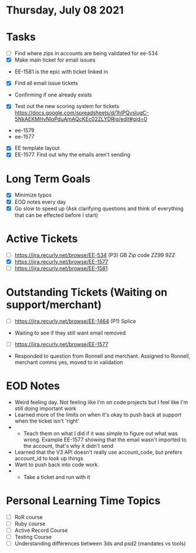 # Thursday, July 08 2021

# Tasks
- [ ] Find where zips in accounts are being validated for ee-534
- [x] Make main ticket for email issues
* EE-1581 is the epic with ticket linked in
- [x] Find all email issue tickets
* Confirming if one already exists
- [x] Test out the new scoring system for tickets https://docs.google.com/spreadsheets/d/1hlPQvsIugC-5NkAEKMHvNloPduAmAQcKEc02ZLYDRig/edit#gid=0
* ee-1579
* ee-1577
- [x] EE template layout
- [x] EE-1577. Find out why the emails aren't sending

# Long Term Goals
- [x] Minimize typos
- [x] EOD notes every day
- [x] Go slow to speed up (Ask clarifying questions and think of everything that can be effected before I start)

# Active Tickets
- [ ] https://jira.recurly.net/browse/EE-534 (P3) GB Zip code ZZ99 9ZZ
- [x] https://jira.recurly.net/browse/EE-1577
- [ ] https://jira.recurly.net/browse/EE-1581

# Outstanding Tickets (Waiting on support/merchant)
- [ ] https://jira.recurly.net/browse/EE-1464 (P1) Splice
* Waiting to see if they still want email removed
- [ ] https://jira.recurly.net/browse/EE-1577
* Responded to question from Ronnell and merchant. Assigned to Ronnell, merchant comms yes, moved to in validation

# EOD Notes
* Weird feeling day. Not feeling like I'm on code projects but I feel like I'm still doing important work
* Learned more of the limits on when it's okay to push back at support when the ticket isn't 'right'
* * Teach them on what I did if it was simple to figure out what was wrong. Example EE-1577 showing that the email wasn't imported to the account, that's why it didn't send
* Learned that the V3 API doesn't really use account_code, but prefers account_id to look up things
* Want to push back into code work.
* * Take a ticket and run with it

# Personal Learning Time Topics
- [ ] RoR course
- [ ] Ruby course
- [ ] Active Record Course
- [ ] Testing Course
- [ ] Understanding differences between 3ds and psd2 (mandates vs tools)